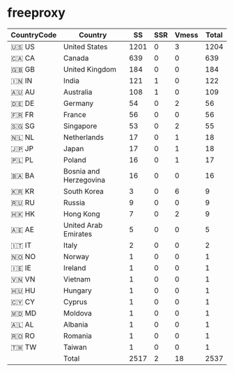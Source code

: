 # freeproxy

|CountryCode|Country|SS|SSR|Vmess|Total|
|  ----  | ----  |  ----  | ----  |  ----  | ----  |
|🇺🇸 US|United States|1201|0|3|1204|
|🇨🇦 CA|Canada|639|0|0|639|
|🇬🇧 GB|United Kingdom|184|0|0|184|
|🇮🇳 IN|India|121|1|0|122|
|🇦🇺 AU|Australia|108|1|0|109|
|🇩🇪 DE|Germany|54|0|2|56|
|🇫🇷 FR|France|56|0|0|56|
|🇸🇬 SG|Singapore|53|0|2|55|
|🇳🇱 NL|Netherlands|17|0|1|18|
|🇯🇵 JP|Japan|17|0|1|18|
|🇵🇱 PL|Poland|16|0|1|17|
|🇧🇦 BA|Bosnia and Herzegovina|16|0|0|16|
|🇰🇷 KR|South Korea|3|0|6|9|
|🇷🇺 RU|Russia|9|0|0|9|
|🇭🇰 HK|Hong Kong|7|0|2|9|
|🇦🇪 AE|United Arab Emirates|5|0|0|5|
|🇮🇹 IT|Italy|2|0|0|2|
|🇳🇴 NO|Norway|1|0|0|1|
|🇮🇪 IE|Ireland|1|0|0|1|
|🇻🇳 VN|Vietnam|1|0|0|1|
|🇭🇺 HU|Hungary|1|0|0|1|
|🇨🇾 CY|Cyprus|1|0|0|1|
|🇲🇩 MD|Moldova|1|0|0|1|
|🇦🇱 AL|Albania|1|0|0|1|
|🇷🇴 RO|Romania|1|0|0|1|
|🇹🇼 TW|Taiwan|1|0|0|1|
||Total|2517|2|18|2537|
